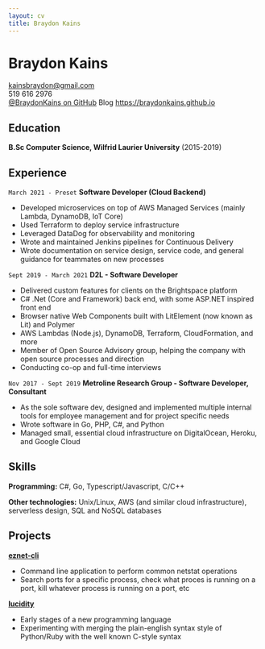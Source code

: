```yaml
---
layout: cv
title: Braydon Kains
---
```

# Braydon Kains

kainsbraydon@gmail.com  
519 616 2976  
[@BraydonKains on GitHub](https://www.github.com/BraydonKains)
Blog https://braydonkains.github.io

Education
---------
**B.Sc Computer Science, Wilfrid Laurier University** (2015-2019)

Experience
---------
`March 2021 - Preset`
**Software Developer (Cloud Backend)**
- Developed microservices on top of AWS Managed Services (mainly Lambda, DynamoDB, IoT Core)
- Used Terraform to deploy service infrastructure
- Leveraged DataDog for observability and monitoring 
- Wrote and maintained Jenkins pipelines for Continuous Delivery
- Wrote documentation on service design, service code, and general guidance for teammates on new processes

`Sept 2019 - March 2021`
**D2L - Software Developer**

- Delivered custom features for clients on the Brightspace platform
- C# .Net (Core and Framework) back end, with some ASP.NET inspired front end
- Browser native Web Components built with LitElement (now known as Lit) and Polymer
- AWS Lambdas (Node.js), DynamoDB, Terraform, CloudFormation, and more
- Member of Open Source Advisory group, helping the company with open source processes and direction
- Conducting co-op and full-time interviews

`Nov 2017 - Sept 2019`
**Metroline Research Group - Software Developer, Consultant**

- As the sole software dev, designed and implemented multiple internal tools for employee management and for project specific needs
- Wrote software in Go, PHP, C#, and Python
- Managed small, essential cloud infrastructure on DigitalOcean, Heroku, and Google Cloud

Skills
------
**Programming:** C#, Go, Typescript/Javascript, C/C++

**Other technologies:** Unix/Linux, AWS (and similar cloud infrastructure), serverless design, SQL and NoSQL databases

Projects
--------
**[eznet-cli](https://github.com/BraydonKains/eznet-cli)**

- Command line application to perform common netstat operations
- Search ports for a specific process, check what proces is running on a port, kill whatever process is running on a port, etc

**[lucidity](https://github.com/BraydonKains/lucidity)** 

- Early stages of a new programming language
- Experimenting with merging the plain-english syntax style of Python/Ruby with the well known C-style syntax
